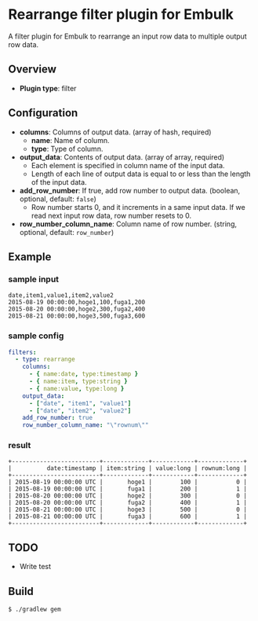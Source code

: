 # Rearrange filter plugin for Embulk

A filter plugin for Embulk to rearrange an input row data to multiple output row data.

## Overview

* **Plugin type**: filter

## Configuration

- **columns**: Columns of output data. (array of hash, required)
  - **name**: Name of column.
  - **type**: Type of column.
- **output_data**: Contents of output data. (array of array, required)
  - Each element is specified in column name of the input data.
  - Length of each line of output data is equal to or less than the length of the input data.
- **add_row_number**: If true, add row number to output data. (boolean, optional, default: `false`)
  - Row number starts 0, and it increments in a same input data. If we read next input row data, row number resets to 0.
- **row_number_column_name**: Column name of row number. (string, optional, default: `row_number`)

## Example
### sample input
```
date,item1,value1,item2,value2
2015-08-19 00:00:00,hoge1,100,fuga1,200
2015-08-20 00:00:00,hoge2,300,fuga2,400
2015-08-21 00:00:00,hoge3,500,fuga3,600
```

### sample config
```yaml
filters:
  - type: rearrange
    columns:
      - { name:date, type:timestamp }
      - { name:item, type:string }
      - { name:value, type:long }
    output_data:
      - ["date", "item1", "value1"]
      - ["date", "item2", "value2"]
    add_row_number: true
    row_number_column_name: "\"rownum\""
```

### result
```
+-------------------------+-------------+------------+-------------+
|          date:timestamp | item:string | value:long | rownum:long |
+-------------------------+-------------+------------+-------------+
| 2015-08-19 00:00:00 UTC |       hoge1 |        100 |           0 |
| 2015-08-19 00:00:00 UTC |       fuga1 |        200 |           1 |
| 2015-08-20 00:00:00 UTC |       hoge2 |        300 |           0 |
| 2015-08-20 00:00:00 UTC |       fuga2 |        400 |           1 |
| 2015-08-21 00:00:00 UTC |       hoge3 |        500 |           0 |
| 2015-08-21 00:00:00 UTC |       fuga3 |        600 |           1 |
+-------------------------+-------------+------------+-------------+
```

## TODO
* Write test

## Build

```
$ ./gradlew gem
```
